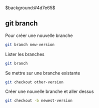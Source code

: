 $background:#4d7e65$

## git branch

<style>pre{background: #3f3f3f;}</style>

Pour créer une nouvelle branche

````bash
git branch new-version
````

Lister les branches

````bash
git branch
````

Se mettre sur une branche existante

```bash
git checkout other-version
```

Créer une nouvelle branche et aller dessus

````bash
git checkout -b newest-version
````
